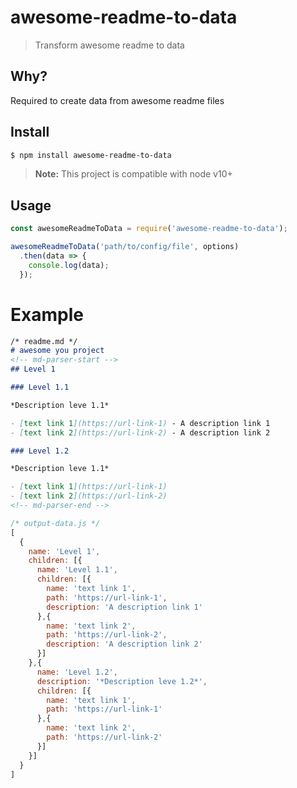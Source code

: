 # awesome-readme-to-data
> Transform awesome readme to data

## Why?
Required to create data from awesome readme files

## Install

```bash
$ npm install awesome-readme-to-data
```

> **Note:** This project is compatible with node v10+

## Usage

```js
const awesomeReadmeToData = require('awesome-readme-to-data');

awesomeReadmeToData('path/to/config/file', options)
  .then(data => {
    console.log(data);
  });
```

# Example

```md
/* readme.md */
# awesome you project
<!-- md-parser-start -->
## Level 1

### Level 1.1

*Description leve 1.1*

- [text link 1](https://url-link-1) - A description link 1
- [text link 2](https://url-link-2) - A description link 2

### Level 1.2

*Description leve 1.1*

- [text link 1](https://url-link-1)
- [text link 2](https://url-link-2)
<!-- md-parser-end -->
```

```js
/* output-data.js */
[
  {
    name: 'Level 1',
    children: [{
      name: 'Level 1.1',
      children: [{
        name: 'text link 1',
        path: 'https://url-link-1',
        description: 'A description link 1'
      },{
        name: 'text link 2',
        path: 'https://url-link-2',
        description: 'A description link 2'
      }]
    },{
      name: 'Level 1.2',
      description: '*Description leve 1.2*',
      children: [{
        name: 'text link 1',
        path: 'https://url-link-1'
      },{
        name: 'text link 2',
        path: 'https://url-link-2'
      }]
    }]
  }
]
```